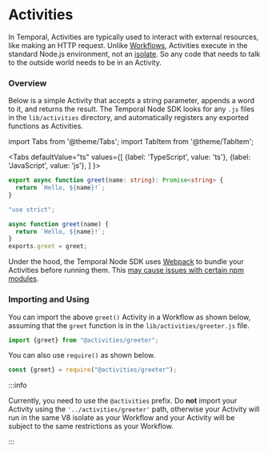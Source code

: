 # Activities

In Temporal, Activities are typically used to interact with external resources, like making an HTTP request.
Unlike [Workflows](/docs/node/determinism), Activities execute in the standard Node.js environment, not an [isolate](https://www.npmjs.com/package/isolated-vm).
So any code that needs to talk to the outside world needs to be in an Activity.

### Overview

Below is a simple Activity that accepts a string parameter, appends a word to it, and returns the result.
The Temporal Node SDK looks for any `.js` files in the `lib/activities` directory, and automatically registers any exported functions as Activities.

import Tabs from '@theme/Tabs';
import TabItem from '@theme/TabItem';

<Tabs
defaultValue="ts"
values={[
{label: 'TypeScript', value: 'ts'},
{label: 'JavaScript', value: 'js'},
]
}>

<TabItem value="ts">

```typescript
export async function greet(name: string): Promise<string> {
  return `Hello, ${name}!`;
}
```

</TabItem>
<TabItem value="js">

```javascript
"use strict";

async function greet(name) {
  return `Hello, ${name}!`;
}
exports.greet = greet;
```

</TabItem>
</Tabs>

Under the hood, the Temporal Node SDK uses [Webpack](https://webpack.js.org/) to bundle your Activities before running them.
This [may cause issues with certain npm modules](https://www.getrevue.co/profile/masteringjs/issues/why-i-m-not-using-webpack-for-lambda-functions-anymore-266010).

### Importing and Using

You can import the above `greet()` Activity in a Workflow as shown below, assuming that the `greet` function is in the `lib/activities/greeter.js` file.

```typescript
import {greet} from "@activities/greeter";
```

You can also use `require()` as shown below.

```javascript
const {greet} = require("@activities/greeter");
```

:::info

Currently, you need to use the `@activities` prefix.
Do **not** import your Activity using the `'../activities/greeter'` path, otherwise your Activity will run in the same V8 isolate as your Workflow and your Activity will be subject to the same restrictions as your Workflow.

:::
